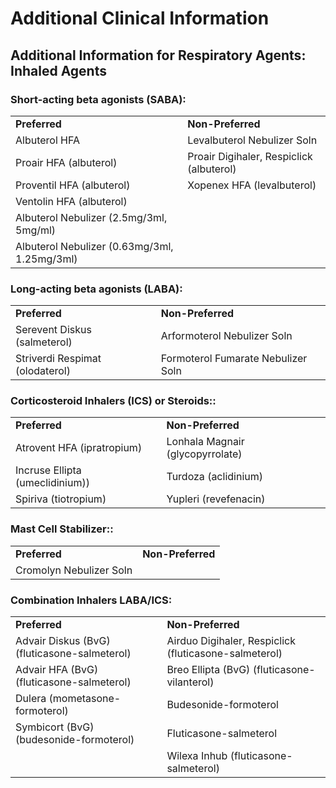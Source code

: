 # Additional Clinical Information


## Additional Information for Respiratory Agents: Inhaled Agents

### Short-acting beta agonists (SABA):

| | | 
| :--- | :--- |
| **Preferred** | **Non-Preferred** | 
| Albuterol HFA  | Levalbuterol Nebulizer Soln | 
| Proair HFA (albuterol) | Proair Digihaler, Respiclick (albuterol) | 
| Proventil HFA (albuterol) | Xopenex HFA (levalbuterol) | 
| Ventolin HFA (albuterol) |  | 
| Albuterol Nebulizer (2.5mg/3ml, 5mg/ml) |  | 
| Albuterol Nebulizer (0.63mg/3ml, 1.25mg/3ml) |  | 

### Long-acting beta agonists (LABA):

| | | 
| :--- | :--- |
| **Preferred** | **Non-Preferred** | 
| Serevent Diskus (salmeterol)  | Arformoterol Nebulizer Soln | 
| Striverdi Respimat (olodaterol) | Formoterol Fumarate Nebulizer Soln| 

 ### Corticosteroid Inhalers (ICS) or Steroids::

| | | 
| :--- | :--- |
| **Preferred** | **Non-Preferred** | 
| Atrovent HFA (ipratropium) | Lonhala Magnair (glycopyrrolate) | 
| Incruse Ellipta (umeclidinium)) | Turdoza (aclidinium) | 
| Spiriva (tiotropium) | Yupleri (revefenacin) | 

### Mast Cell Stabilizer::

| | | 
| :--- | :--- |
| **Preferred** | **Non-Preferred** | 
| Cromolyn Nebulizer Soln  |  | 

### Combination Inhalers LABA/ICS:

| | | 
| :--- | :--- |
| **Preferred** | **Non-Preferred** | 
| Advair Diskus (BvG) (fluticasone-salmeterol) | Airduo Digihaler, Respiclick (fluticasone-salmeterol) | 
| Advair HFA (BvG) (fluticasone-salmeterol) |Breo Ellipta (BvG) (fluticasone-vilanterol) | 
| Dulera (mometasone-formoterol) | Budesonide-formoterol | 
| Symbicort (BvG) (budesonide-formoterol) | Fluticasone-salmeterol  | 
| | Wilexa Inhub (fluticasone-salmeterol)  | 

